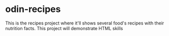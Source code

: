 # odin-recipes

This is the recipes project where it'll shows several food's recipes with their nutrition facts. This project will demonstrate HTML skills